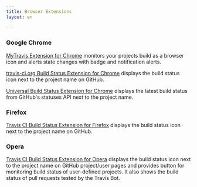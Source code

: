 ```yaml
---
title: Browser Extensions
layout: en

---
```


### Google Chrome

[MyTravis Extension for Chrome](https://chrome.google.com/webstore/detail/my-travis/ddlafmkcenhiahiikbgjemcbdengmjbg) monitors your projects build as a browser icon and alerts state changes with badge and notification alerts.

[travis-ci.org Build Status Extension for Chrome](https://chrome.google.com/webstore/detail/klbmicjanlggbmanmpneloekhajhhbfb) displays the build status icon next to the project name on GitHub.

[Universal Build Status Extension for Chrome](https://chrome.google.com/webstore/detail/github-status/mgbkbopoincdiimlleifbpfjfhcndahp) displays the latest build status from GitHub's statuses API next to the project name.

### Firefox

[Travis CI Build Status Extension for Firefox](https://addons.mozilla.org/en-US/firefox/addon/githubtravis/) displays the build status icon next to the project name on GitHub.

### Opera

[Travis CI Build Status Extension for Opera](https://addons.opera.com/en/extensions/details/travisgithub/) displays the build status icon next to the project name on GitHub project/user pages and provides button for monitoring build status of user-defined projects. It also shows the build status of pull requests tested by the Travis Bot.
